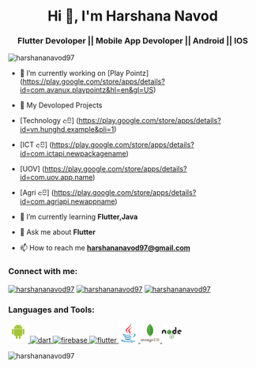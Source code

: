 <h1 align="center">Hi 👋, I'm Harshana Navod</h1>
<h3 align="center">Flutter Devoloper || Mobile App Devoloper || Android || IOS</h3>

<p align="left"> <img src="https://komarev.com/ghpvc/?username=harshananavod97&label=Profile%20views&color=0e75b6&style=flat" alt="harshananavod97" /> </p>

- 🔭 I’m currently working on [Play Pointz]  (https://play.google.com/store/apps/details?id=com.avanux.playpointz&hl=en&gl=US)
- 🔭 My Devoloped Projects
-    [Technology අපි] (https://play.google.com/store/apps/details?id=vn.hunghd.example&pli=1)
-    [ICT අපි]        (https://play.google.com/store/apps/details?id=com.ictapi.newpackagename)
-    [UOV]            (https://play.google.com/store/apps/details?id=com.uov.app.name)
-    [Agri අපි]            (https://play.google.com/store/apps/details?id=com.agriapi.newappname)

- 🌱 I’m currently learning **Flutter,Java**

- 💬 Ask me about **Flutter**

- 📫 How to reach me **harshananavod97@gmail.com**

<h3 align="left">Connect with me:</h3>
<p align="left">
<a href="https://linkedin.com/in/harshananavod97" target="blank"><img align="center" src="https://raw.githubusercontent.com/rahuldkjain/github-profile-readme-generator/master/src/images/icons/Social/linked-in-alt.svg" alt="harshananavod97" height="30" width="40" /></a>
<a href="https://fb.com/harshananavod97" target="blank"><img align="center" src="https://raw.githubusercontent.com/rahuldkjain/github-profile-readme-generator/master/src/images/icons/Social/facebook.svg" alt="harshananavod97" height="30" width="40" /></a>
<a href="https://instagram.com/harshananavod97" target="blank"><img align="center" src="https://raw.githubusercontent.com/rahuldkjain/github-profile-readme-generator/master/src/images/icons/Social/instagram.svg" alt="harshananavod97" height="30" width="40" /></a>
</p>

<h3 align="left">Languages and Tools:</h3>
<p align="left"> <a href="https://developer.android.com" target="_blank" rel="noreferrer"> <img src="https://raw.githubusercontent.com/devicons/devicon/master/icons/android/android-original-wordmark.svg" alt="android" width="40" height="40"/> </a> <a href="https://dart.dev" target="_blank" rel="noreferrer"> <img src="https://www.vectorlogo.zone/logos/dartlang/dartlang-icon.svg" alt="dart" width="40" height="40"/> </a> <a href="https://firebase.google.com/" target="_blank" rel="noreferrer"> <img src="https://www.vectorlogo.zone/logos/firebase/firebase-icon.svg" alt="firebase" width="40" height="40"/> </a> <a href="https://flutter.dev" target="_blank" rel="noreferrer"> <img src="https://www.vectorlogo.zone/logos/flutterio/flutterio-icon.svg" alt="flutter" width="40" height="40"/> </a> <a href="https://www.java.com" target="_blank" rel="noreferrer"> <img src="https://raw.githubusercontent.com/devicons/devicon/master/icons/java/java-original.svg" alt="java" width="40" height="40"/> </a> <a href="https://www.mongodb.com/" target="_blank" rel="noreferrer"> <img src="https://raw.githubusercontent.com/devicons/devicon/master/icons/mongodb/mongodb-original-wordmark.svg" alt="mongodb" width="40" height="40"/> </a> <a href="https://nodejs.org" target="_blank" rel="noreferrer"> <img src="https://raw.githubusercontent.com/devicons/devicon/master/icons/nodejs/nodejs-original-wordmark.svg" alt="nodejs" width="40" height="40"/> </a> </p>

<p><img align="center" src="https://github-readme-stats.vercel.app/api/top-langs?username=harshananavod97&show_icons=true&locale=en&layout=compact" alt="harshananavod97" /></p>
